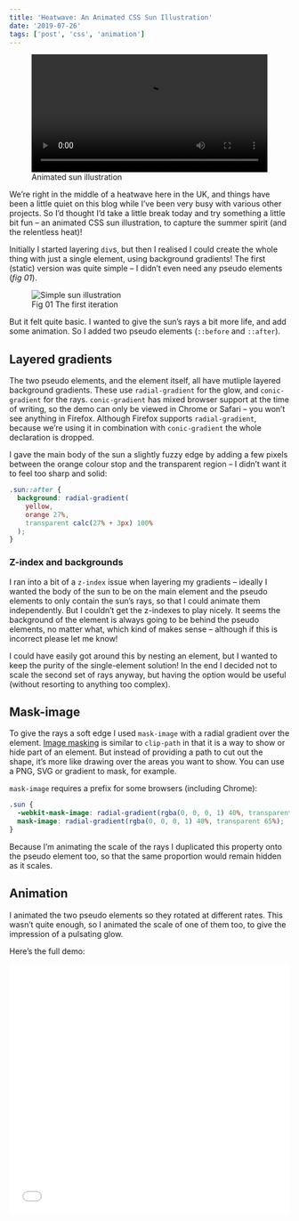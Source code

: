 ```yaml
---
title: 'Heatwave: An Animated CSS Sun Illustration'
date: '2019-07-26'
tags: ['post', 'css', 'animation']
---
```


<figure>
  <video width="100%" controls playsinline>
    <source src="/media/heatwave-animated-sun-illustration.mp4" type="video/mp4">
  </video>
  <figcaption>Animated sun illustration</figcaption>
</figure>

We’re right in the middle of a heatwave here in the UK, and things have been a little quiet on this blog while I’ve been very busy with various other projects. So I’d thought I’d take a little break today and try something a little bit fun – an animated CSS sun illustration, to capture the summer spirit (and the relentless heat)!

Initially I started layering `div`s, but then I realised I could create the whole thing with just a single element, using background gradients! The first (static) version was quite simple – I didn’t even need any pseudo elements (_fig 01_).

<figure>
  <img src="/heatwave-animated-sun-illustration.png" alt="Simple sun illustration">
	<figcaption><span>Fig 01</span> The first iteration</figcaption>
</figure>

But it felt quite basic. I wanted to give the sun’s rays a bit more life, and add some animation. So I added two pseudo elements (`::before` and `::after`).

## Layered gradients

The two pseudo elements, and the element itself, all have mutliple layered background gradients. These use `radial-gradient` for the glow, and `conic-gradient` for the rays. `conic-gradient` has mixed browser support at the time of writing, so the demo can only be viewed in Chrome or Safari – you won’t see anything in Firefox. Although Firefox supports `radial-gradient`, because we’re using it in combination with `conic-gradient` the whole declaration is dropped.

I gave the main body of the sun a slightly fuzzy edge by adding a few pixels between the orange colour stop and the transparent region – I didn’t want it to feel too sharp and solid:

```css
.sun::after {
  background: radial-gradient(
    yellow,
    orange 27%,
    transparent calc(27% + 3px) 100%
  );
}
```

### Z-index and backgrounds

I ran into a bit of a `z-index` issue when layering my gradients – ideally I wanted the body of the sun to be on the main element and the pseudo elements to only contain the sun’s rays, so that I could animate them independently. But I couldn’t get the z-indexes to play nicely. It seems the background of the element is always going to be behind the pseudo elements, no matter what, which kind of makes sense – although if this is incorrect please let me know!

I could have easily got around this by nesting an element, but I wanted to keep the purity of the single-element solution! In the end I decided not to scale the second set of rays anyway, but having the option would be useful (without resorting to anything too complex).

## Mask-image

To give the rays a soft edge I used `mask-image` with a radial gradient over the element. [Image masking](https://developer.mozilla.org/en-US/docs/Web/CSS/mask) is similar to `clip-path` in that it is a way to show or hide part of an element. But instead of providing a path to cut out the shape, it’s more like drawing over the areas you want to show. You can use a PNG, SVG or gradient to mask, for example.

`mask-image` requires a prefix for some browsers (including Chrome):

```css
.sun {
  -webkit-mask-image: radial-gradient(rgba(0, 0, 0, 1) 40%, transparent 65%);
  mask-image: radial-gradient(rgba(0, 0, 0, 1) 40%, transparent 65%);
}
```

Because I’m animating the scale of the rays I duplicated this property onto the pseudo element too, so that the same proportion would remain hidden as it scales.

## Animation

I animated the two pseudo elements so they rotated at different rates. This wasn’t quite enough, so I animated the scale of one of them too, to give the impression of a pulsating glow.

Here’s the full demo:

<iframe height="449" style="width: 100%;" scrolling="no" title="Animated sun (best viewed in Chrome)" src="//codepen.io/michellebarker/embed/QeKEVp/?height=449&theme-id=0&default-tab=result" frameborder="no" allowtransparency="true" allowfullscreen="true">
  See the Pen <a href='https://codepen.io/michellebarker/pen/QeKEVp/'>Animated sun (best viewed in Chrome)</a> by Michelle Barker
  (<a href='https://codepen.io/michellebarker'>@michellebarker</a>) on <a href='https://codepen.io'>CodePen</a>.
</iframe>
